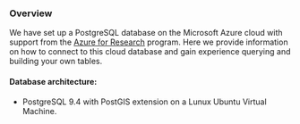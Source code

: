 ### Overview

We have set up a PostgreSQL database on the Microsoft Azure cloud with support from the [Azure for Research](http://research.microsoft.com/en-us/projects/azure/default.aspx) program. Here we provide information on how to connect to this cloud database and gain experience querying and building your own tables.

#### Database architecture:

* PostgreSQL 9.4 with PostGIS extension on a Lunux Ubuntu Virtual Machine.